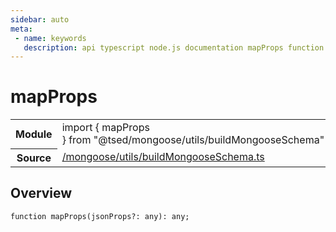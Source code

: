 ```yaml
---
sidebar: auto
meta:
 - name: keywords
   description: api typescript node.js documentation mapProps function
---
```

# mapProps <Badge text="Function" type="function"/>
<!-- Summary -->
<section class="symbol-info"><table class="is-full-width"><tbody><tr><th>Module</th><td><div class="lang-typescript"><span class="token keyword">import</span> { mapProps }&nbsp;<span class="token keyword">from</span>&nbsp;<span class="token string">"@tsed/mongoose/utils/buildMongooseSchema"</span></div></td></tr><tr><th>Source</th><td><a href="https://github.com/Romakita/ts-express-decorators/blob/v4.30.2/src//mongoose/utils/buildMongooseSchema.ts#L0-L0">/mongoose/utils/buildMongooseSchema.ts</a></td></tr></tbody></table></section>

<!-- Overview -->
## Overview


<pre><code class="typescript-lang ">function <span class="token function">mapProps</span><span class="token punctuation">(</span>jsonProps?<span class="token punctuation">:</span> <span class="token keyword">any</span><span class="token punctuation">)</span><span class="token punctuation">:</span> <span class="token keyword">any</span><span class="token punctuation">;</span></code></pre>
